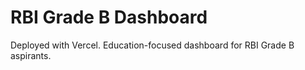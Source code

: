 # RBI Grade B Dashboard

Deployed with Vercel. Education-focused dashboard for RBI Grade B aspirants.